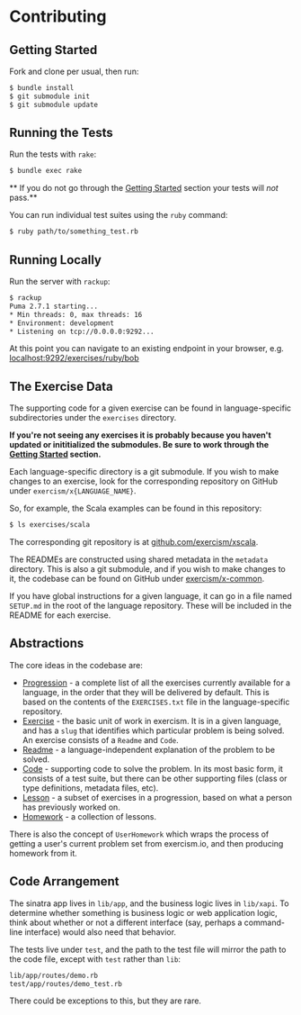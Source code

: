 # Contributing

## Getting Started

Fork and clone per usual, then run:

```bash
$ bundle install
$ git submodule init
$ git submodule update
```

## Running the Tests

Run the tests with `rake`:

```bash
$ bundle exec rake
```

** If you do not go through the [Getting Started](#getting-started) section your tests will _not_ pass.**

You can run individual test suites using the `ruby` command:

```bash
$ ruby path/to/something_test.rb
```

## Running Locally

Run the server with `rackup`:

```bash
$ rackup
Puma 2.7.1 starting...
* Min threads: 0, max threads: 16
* Environment: development
* Listening on tcp://0.0.0.0:9292...
```

At this point you can navigate to an existing endpoint in your browser, e.g.
[localhost:9292/exercises/ruby/bob](http://localhost:9292/exercises/ruby/bob)

## The Exercise Data

The supporting code for a given exercise can be found in language-specific
subdirectories under the `exercises` directory.

**If you're not seeing any exercises it is probably because you haven't
updated or inititialized the submodules. Be sure to work through the
[Getting Started](#getting-started) section.**

Each language-specific directory is a git submodule. If you wish to make
changes to an exercise, look for the corresponding repository on GitHub under
`exercism/x{LANGUAGE_NAME}`.

So, for example, the Scala examples can be found in this repository:

```bash
$ ls exercises/scala
```

The corresponding git repository is at
[github.com/exercism/xscala](https://github.com/exercism/xscala).

The READMEs are constructed using shared metadata in the `metadata` directory.
This is also a git submodule, and if you wish to make changes to it, the codebase
can be found on GitHub under [exercism/x-common](https://github.com/exercism/x-common).

If you have global instructions for a given language, it can go in a file
named `SETUP.md` in the root of the language repository. These will be
included in the README for each exercise.

## Abstractions

The core ideas in the codebase are:

* [Progression](lib/xapi/progression.rb) - a complete list of all the exercises currently available for
  a language, in the order that they will be delivered by default. This is
  based on the contents of the `EXERCISES.txt` file in the language-specific
  repository.
* [Exercise](lib/xapi/exercise.rb) - the basic unit of work in exercism. It is in a given language,
  and has a `slug` that identifies which particular problem is being solved.
  An exercise consists of a `Readme` and `Code`.
* [Readme](lib/xapi/readme.rb) - a language-independent explanation of the problem to be solved.
* [Code](lib/xapi/code.rb) - supporting code to solve the problem. In its most basic form, it
  consists of a test suite, but there can be other supporting files (class
  or type definitions, metadata files, etc).
* [Lesson](lib/xapi/lesson.rb) - a subset of exercises in a progression, based on what a person
  has previously worked on.
* [Homework](lib/xapi/homework.rb) - a collection of lessons.

There is also the concept of `UserHomework` which wraps the process of getting
a user's current problem set from exercism.io, and then producing homework
from it.

## Code Arrangement

The sinatra app lives in `lib/app`, and the business logic lives in
`lib/xapi`. To determine whether something is business logic or web
application logic, think about whether or not a different interface (say,
perhaps a command-line interface) would also need that behavior.

The tests live under `test`, and the path to the test file will mirror the
path to the code file, except with `test` rather than `lib`:

```bash
lib/app/routes/demo.rb
test/app/routes/demo_test.rb
```

There could be exceptions to this, but they are rare.
